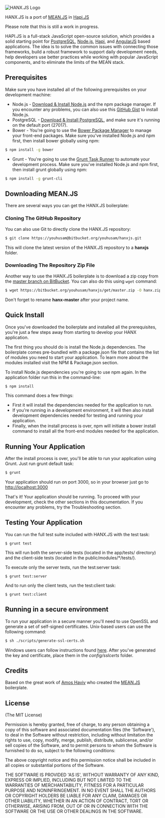 ![HANX.JS Logo](https://bytebucket.org/youhusam/hanxjs/raw/1eb2adf1abe8db760e5ec48f52c335b49d92792a/public/modules/core/img/brand/logo.png)

HANX.JS is a port of [MEAN.JS](http://meanjs.org) in [Hapi.JS](http://www.hapijs.com/)

Please note that this is still a work in progress.

HAPI.JS is a full-stack JavaScript open-source solution, which provides a solid starting point for [PostgreSQL](http://www.postgresql.org/), [Node.js](http://www.nodejs.org/), [Hapi](http://hapijs.com/), and [AngularJS](http://angularjs.org/) based applications. The idea is to solve the common issues with connecting those frameworks, build a robust framework to support daily development needs, help developers use better practices while working with popular JavaScript components, and to eliminate the limits of the MEAN stack.

## Prerequisites
Make sure you have installed all of the following prerequisites on your development machine:
* Node.js - [Download & Install Node.js](http://www.nodejs.org/download/) and the npm package manager. If you encounter any problems, you can also use this [GitHub Gist](https://gist.github.com/isaacs/579814) to install Node.js.
* PostgreSQL - [Download & Install PostgreSQL](http://www.postgresql.org/download/), and make sure it's running on the default port (27017).
* Bower - You're going to use the [Bower Package Manager](http://bower.io/) to manage your front-end packages. Make sure you've installed Node.js and npm first, then install bower globally using npm:

```bash
$ npm install -g bower
```

* Grunt - You're going to use the [Grunt Task Runner](http://gruntjs.com/) to automate your development process. Make sure you've installed Node.js and npm first, then install grunt globally using npm:

```bash
$ npm install -g grunt-cli
```

## Downloading MEAN.JS
There are several ways you can get the HANX.JS boilerplate:

### Cloning The GitHub Repository
You can also use Git to directly clone the HANX.JS repository:
```bash
$ git clone https://youhusam@bitbucket.org/youhusam/hanxjs.git
```
This will clone the latest version of the HANX.JS repository to a **hanxjs** folder.

### Downloading The Repository Zip File
Another way to use the HANX.JS boilerplate is to download a zip copy from the [master branch on BitBucket](https://bitbucket.org/youhusam/hanxjs/get/master.zip). You can also do this using `wget` command:
```bash
$ wget https://bitbucket.org/youhusam/hanxjs/get/master.zip -O hanx.zip; unzip hanx.zip; rm hanx.zip
```
Don't forget to rename **hanx-master** after your project name.

## Quick Install
Once you've downloaded the boilerplate and installed all the prerequisites, you're just a few steps away from starting to develop your HANX application.

The first thing you should do is install the Node.js dependencies. The boilerplate comes pre-bundled with a package.json file that contains the list of modules you need to start your application. To learn more about the modules installed visit the NPM & Package.json section.

To install Node.js dependencies you're going to use npm again. In the application folder run this in the command-line:

```bash
$ npm install
```

This command does a few things:
* First it will install the dependencies needed for the application to run.
* If you're running in a development environment, it will then also install development dependencies needed for testing and running your application.
* Finally, when the install process is over, npm will initiate a bower install command to install all the front-end modules needed for the application.

## Running Your Application
After the install process is over, you'll be able to run your application using Grunt. Just run grunt default task:

```bash
$ grunt
```

Your application should run on port 3000, so in your browser just go to [http://localhost:3000](http://localhost:3000)

That's it! Your application should be running. To proceed with your development, check the other sections in this documentation.
If you encounter any problems, try the Troubleshooting section.

## Testing Your Application
You can run the full test suite included with HANX.JS with the test task:

```
$ grunt test
```

This will run both the server-side tests (located in the app/tests/ directory) and the client-side tests (located in the public/modules/*/tests/).

To execute only the server tests, run the test:server task:

```
$ grunt test:server
```

And to run only the client tests, run the test:client task:

```
$ grunt test:client
```

## Running in a secure environment
To run your application in a secure manner you'll need to use OpenSSL and generate a set of self-signed certificates. Unix-based users can use the following command:
```bash
$ sh ./scripts/generate-ssl-certs.sh
```
Windows users can follow instructions found [here](http://www.websense.com/support/article/kbarticle/How-to-use-OpenSSL-and-Microsoft-Certification-Authority).
After you've generated the key and certificate, place them in the *config/sslcerts* folder.

## Credits
Based on the great work of [Amos Haviv](https://github.com/amoshaviv)
who created the [MEAN.JS](http://meanjs.org) boilerplate.

## License
(The MIT License)

Permission is hereby granted, free of charge, to any person obtaining
a copy of this software and associated documentation files (the
'Software'), to deal in the Software without restriction, including
without limitation the rights to use, copy, modify, merge, publish,
distribute, sublicense, and/or sell copies of the Software, and to
permit persons to whom the Software is furnished to do so, subject to
the following conditions:

The above copyright notice and this permission notice shall be
included in all copies or substantial portions of the Software.

THE SOFTWARE IS PROVIDED 'AS IS', WITHOUT WARRANTY OF ANY KIND,
EXPRESS OR IMPLIED, INCLUDING BUT NOT LIMITED TO THE WARRANTIES OF
MERCHANTABILITY, FITNESS FOR A PARTICULAR PURPOSE AND NONINFRINGEMENT.
IN NO EVENT SHALL THE AUTHORS OR COPYRIGHT HOLDERS BE LIABLE FOR ANY
CLAIM, DAMAGES OR OTHER LIABILITY, WHETHER IN AN ACTION OF CONTRACT,
TORT OR OTHERWISE, ARISING FROM, OUT OF OR IN CONNECTION WITH THE
SOFTWARE OR THE USE OR OTHER DEALINGS IN THE SOFTWARE.
